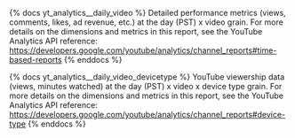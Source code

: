 {% docs yt_analytics__daily_video %}
Detailed performance metrics (views, comments, likes, ad revenue, etc.) at the day (PST) x video grain.
For more details on the dimensions and metrics in this report, see the YouTube Analytics API reference:
https://developers.google.com/youtube/analytics/channel_reports#time-based-reports
{% enddocs %}

{% docs yt_analytics__daily_video_devicetype %}
YouTube viewership data (views, minutes watched) at the day (PST) x video x device type grain.
For more details on the dimensions and metrics in this report, see the YouTube Analytics API reference:
https://developers.google.com/youtube/analytics/channel_reports#device-type
{% enddocs %}